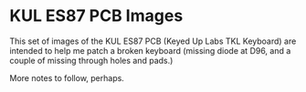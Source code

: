 # KUL ES87 PCB Images

This set of images of the KUL ES87 PCB (Keyed Up Labs TKL Keyboard) are intended to 
help me patch a broken keyboard (missing diode at D96, and a couple of missing through holes and pads.)

More notes to follow, perhaps.
